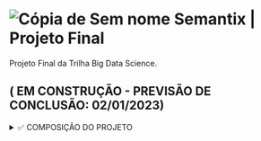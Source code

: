# ![Cópia de Sem nome](https://user-images.githubusercontent.com/72770754/195649637-a7ef09b0-628b-4c71-9fe5-918c0101c8d0.png) Semantix | Projeto Final

 Projeto Final da Trilha Big Data Science.

## ( EM CONSTRUÇÃO - PREVISÃO DE CONCLUSÃO: 02/01/2023)


<details><summary> ✅ COMPOSIÇÃO DO PROJETO </summary>

<p>
